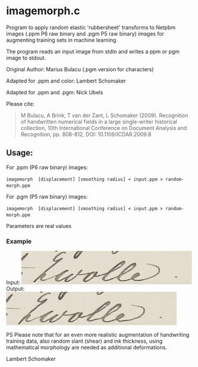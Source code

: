 # imagemorph.c

Program to apply random elastic 'rubbersheet' transforms to Netpbm images (.ppm P6 raw binary and .pgm P5 raw binary) images for augmenting training sets in machine learning.

The program reads an input image from stdin and writes a ppm or pgm image to stdout.

Original Author: Marius Bulacu (.pgm version for characters)

Adapted for .ppm and color: Lambert Schomaker

Adapted for .ppm and .pgm: Nick Ubels
	
Please cite:

> M Bulacu, A Brink, T van der Zant, L Schomaker (2009).
> Recognition of handwritten numerical fields in a 
> large single-writer historical collection,
> 10th International Conference on Document Analysis and Recognition, 
> pp. 808-812, DOI: 10.1109/ICDAR.2009.8 

## Usage:

For .ppm (P6 raw binary) images:

`imagemorph  [displacement] [smoothing radius] < input.ppm > random-morph.ppm`

For .pgm (P5 raw binary) images:

`imagemorph  [displacement] [smoothing radius] < input.ppm > random-morph.ppm`

Parameters are real values

### Example
Input:
![input](sample-input.png)
Output:
![output](sample-output.png)

PS Please note that for an even more realistic augmentation
of handwriting training data, also random slant (shear) and
ink thickness, using mathematical morphology are needed
as additional deformations.

Lambert Schomaker
